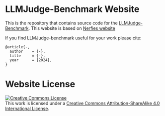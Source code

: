 # LLMJudge-Benchmark Website

This is the repository that contains source code for the [LLMJudge-Benchmark](https://selfrag.github.io). This website is based on [Nerfies website](https://github.com/nerfies/nerfies.github.io)

If you find LLMJudge-benchmark useful for your work please cite:
```
@article{-,
  author    = {-},
  title     = {-},
  year      = {2024},
}
```

# Website License
<a rel="license" href="http://creativecommons.org/licenses/by-sa/4.0/"><img alt="Creative Commons License" style="border-width:0" src="https://i.creativecommons.org/l/by-sa/4.0/88x31.png" /></a><br />This work is licensed under a <a rel="license" href="http://creativecommons.org/licenses/by-sa/4.0/">Creative Commons Attribution-ShareAlike 4.0 International License</a>.
